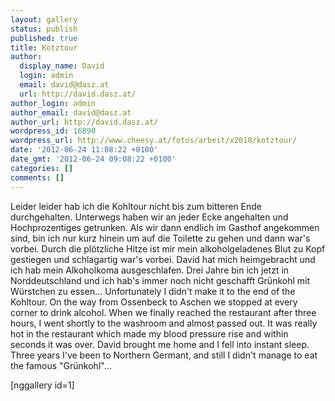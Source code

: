 ```yaml
---
layout: gallery
status: publish
published: true
title: Kotztour
author:
  display_name: David
  login: admin
  email: david@dasz.at
  url: http://david.dasz.at/
author_login: admin
author_email: david@dasz.at
author_url: http://david.dasz.at/
wordpress_id: 16890
wordpress_url: http://www.cheesy.at/fotos/arbeit/x2010/kotztour/
date: '2012-06-24 11:08:22 +0100'
date_gmt: '2012-06-24 09:08:22 +0100'
categories: []
comments: []
---
```

<!--:de-->Leider leider hab ich die Kohltour nicht bis zum bitteren Ende durchgehalten. Unterwegs haben wir an jeder Ecke angehalten und Hochprozentiges getrunken. Als wir dann endlich im Gasthof angekommen sind, bin ich nur kurz hinein um auf die Toilette zu gehen und dann war's vorbei. Durch die plötzliche Hitze ist mir mein alkoholgeladenes Blut zu Kopf gestiegen und schlagartig war's vorbei. David hat mich heimgebracht und ich hab mein Alkoholkoma ausgeschlafen. Drei Jahre bin ich jetzt in Norddeutschland und ich hab's immer noch nicht geschafft Grünkohl mit Würstchen zu essen...
<!--:--><!--:en-->Unfortunately I didn't make it to the end of the Kohltour. On the way from Ossenbeck to Aschen we stopped at every corner to drink alcohol. When we finally reached the restaurant after three hours, I went shortly to the washroom and almost passed out. It was really hot in the restaurant which made my blood pressure rise and within seconds it was over. David brought me home and I fell into instant sleep. Three years I've been to Northern Germant, and still I didn't manage to eat the famous "Grünkohl"...
<!--:-->
[nggallery id=1]
